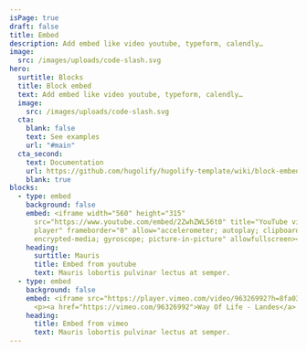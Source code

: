 ```yaml
---
isPage: true
draft: false
title: Embed
description: Add embed like video youtube, typeform, calendly…
image:
  src: /images/uploads/code-slash.svg
hero:
  surtitle: Blocks
  title: Block embed
  text: Add embed like video youtube, typeform, calendly…
  image:
    src: /images/uploads/code-slash.svg
  cta:
    blank: false
    text: See examples
    url: "#main"
  cta_second:
    text: Documentation
    url: https://github.com/hugolify/hugolify-template/wiki/block-embed
    blank: true
blocks:
  - type: embed
    background: false
    embed: <iframe width="560" height="315"
      src="https://www.youtube.com/embed/2ZwhZWL56t0" title="YouTube video
      player" frameborder="0" allow="accelerometer; autoplay; clipboard-write;
      encrypted-media; gyroscope; picture-in-picture" allowfullscreen></iframe>
    heading:
      surtitle: Mauris
      title: Embed from youtube
      text: Mauris lobortis pulvinar lectus at semper.
  - type: embed
    background: false
    embed: <iframe src="https://player.vimeo.com/video/96326992?h=8fa03bf5b0" width="640" height="360" frameborder="0" allow="autoplay; fullscreen; picture-in-picture" allowfullscreen></iframe>
      <p><a href="https://vimeo.com/96326992">Way Of Life - Landes</a> from <a href="https://vimeo.com/monvilain">MonVilain</a> on <a href="https://vimeo.com">Vimeo</a>.</p>
    heading:
      title: Embed from vimeo
      text: Mauris lobortis pulvinar lectus at semper.
---
```

